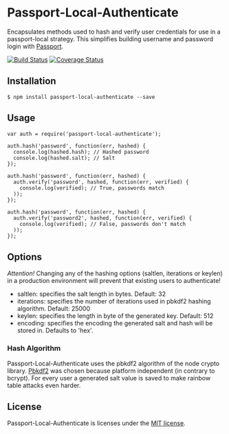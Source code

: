 # Passport-Local-Authenticate
Encapsulates methods used to hash and verify user credentials for use in a passport-local strategy. This simplifies building username and password login with [Passport](http://passportjs.org).

[![Build Status](https://travis-ci.org/saintedlama/passport-local-authenticate.png?branch=master)](https://travis-ci.org/saintedlama/passport-local-authenticate)
[![Coverage Status](https://coveralls.io/repos/saintedlama/passport-local-authenticate/badge.png?branch=master)](https://coveralls.io/r/saintedlama/passport-local-authenticate?branch=master)

## Installation

    $ npm install passport-local-authenticate --save

## Usage

    var auth = require('passport-local-authenticate');

    auth.hash('password', function(err, hashed) {
      console.log(hashed.hash); // Hashed password
      console.log(hashed.salt); // Salt
    });

    auth.hash('password', function(err, hashed) {
      auth.verify('password', hashed, function(err, verified) {
        console.log(verified); // True, passwords match
      ));
    });

    auth.hash('password', function(err, hashed) {
      auth.verify('password2', hashed, function(err, verified) {
        console.log(verified); // False, passwords don't match
      ));
    });

## Options
*Attention!* Changing any of the hashing options (saltlen, iterations or keylen) in a production environment will prevent that existing users to authenticate!

* saltlen: specifies the salt length in bytes. Default: 32
* iterations: specifies the number of iterations used in pbkdf2 hashing algorithm. Default: 25000
* keylen: specifies the length in byte of the generated key. Default: 512
* encoding: specifies the encoding the generated salt and hash will be stored in. Defaults to 'hex'.

### Hash Algorithm
Passport-Local-Authenticate uses the pbkdf2 algorithm of the node crypto library. 
[Pbkdf2](http://en.wikipedia.org/wiki/PBKDF2) was chosen because platform independent
(in contrary to bcrypt). For every user a generated salt value is saved to make
rainbow table attacks even harder.

## License
Passport-Local-Authenticate is licenses under the [MIT license](http://opensource.org/licenses/MIT).
